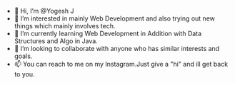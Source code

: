 - 👋 Hi, I’m @Yogesh J
- 👀 I’m interested in mainly Web Development and also trying out new things which mainly involves tech.
- 🌱 I’m currently learning Web Development in Addition with Data Structures and Algo in Java.
- 💞️ I’m looking to collaborate with anyone who has similar interests and goals.
- 📫 You can reach to me on my Instagram.Just give a "hi" and ill get back to you.
